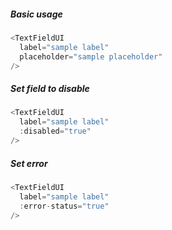##### Basic usage
```js
<TextFieldUI
  label="sample label"
  placeholder="sample placeholder"
/>
```

##### Set field to disable
```js
<TextFieldUI
  label="sample label"
  :disabled="true"
/>
```

##### Set error
```js
<TextFieldUI
  label="sample label"
  :error-status="true"
/>
```
